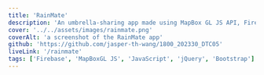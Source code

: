 ```yaml
---
title: 'RainMate'
description: 'An umbrella-sharing app made using MapBox GL JS API, Firebase and Firestore. Designed with Figma, implemented with HTML, CSS and JavaScript.'
cover: '../../assets/images/rainmate.png'
coverAlt: 'a screenshot of the RainMate app'
github: 'https://github.com/jasper-th-wang/1800_202330_DTC05'
liveLink: '/rainmate'
tags: ['Firebase', 'MapBoxGL JS', 'JavaScript', 'jQuery', 'Bootstrap']
---
```

